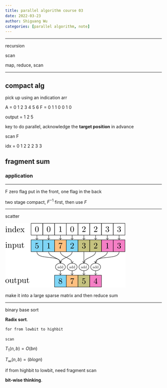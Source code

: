 ```yaml
---
title: parallel algorithm course 03
date: 2022-03-23
author: Shiguang Wu
categories: [parallel algorithm, note]
---
```


---

recursion

scan

map, reduce, scan

---

## compact alg

pick up using an indication arr

A = 0 1 2 3 4 5 6
F = 0 1 1 0 0 1 0

output = 1 2 5

key to do parallel, acknowledge the **target position** in advance

scan F

idx = 0 1 2 2 2 3 3

## fragment sum

### application

---

F zero flag put in the front, one flag in the back

two stage compact, $F^{-1}$ first, then use $F$

---

scatter

![what is scatter](/images/scatter.svg)

make it into a large sparse matrix and then reduce sum

---

binary base sort

**Radix sort**.

```t
for from lowbit to highbit

scan
```

$T_1(n,b)=O(bn)$

$T_\infty(n,b)=(blogn)$

if from highbit to lowbit, need fragment scan

**bit-wise thinking**.
